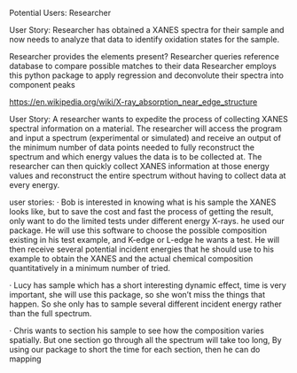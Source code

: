 Potential Users:
Researcher

User Story:  Researcher has obtained a XANES spectra for their sample and now needs to analyze that data to identify oxidation states for the sample.

Researcher provides the elements present?
Researcher queries reference database to compare possible matches to their data
Researcher employs this python package to apply regression and deconvolute their spectra into component peaks


https://en.wikipedia.org/wiki/X-ray_absorption_near_edge_structure


User Story: A researcher wants to expedite the process of collecting XANES spectral information on a material. The researcher will access the program and input a spectrum (experimental or simulated) and receive an output of the minimum number of data points needed to fully reconstruct the spectrum and which energy values the data is to be collected at. The researcher can then quickly collect XANES information at those energy values and reconstruct the entire spectrum without having to collect data at every energy. 


 user stories:
·  Bob is interested in knowing what is his sample the XANES looks like, but to save the cost and fast the process of getting the result, only want to do the limited tests under different energy X-rays. he used our package. He will use this software to choose the possible composition existing in his test example, and K-edge or L-edge he wants a test. He will then receive several potential incident energies that he should use to his example to obtain the XANES and the actual chemical composition quantitatively in a minimum number of tried.
 
·  Lucy has sample which has a short interesting dynamic effect, time is very important, she will use this package, so she won’t miss the things that happen. So she only has to sample several different incident energy rather than the full spectrum.
 
·  Chris wants to section his sample to see how the composition varies spatially. But one section go through all the spectrum will take too long, By using our package to short the time for each section, then he can do mapping
 
